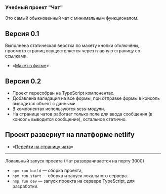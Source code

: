 ### Учебный проект "Чат"

Это самый обыкновенный чат с минимальным функционалом.

## Версия 0.1

Выполнена статическая верстка по макету кнопки отключёны, просмотр страниц осуществляется через главную страницу со ссылками.

- «[Макет в фигме](https://www.figma.com/file/VTKel1DDWSFbUJbdXuJpx8/WBW_underwold?node-id=114%3A203&t=tPSWiQ2DJmbvmmmp-1)»

## Версия 0.2

- Проект пересобран на TypeScript компонентах.
- Добавлена валидация на все формы, при отправке формы в консоль выводится объект с данными.
- В компонентах используются scss-модули.
- На странице чатов работает только поле для ввода сообщения (в консоль выводится сообщение), остальное статично.

## Проект развернут на платформе netlify

- «[Перейти на страницу чата](https://snazzy-raindrop-856542.netlify.app/)»

---

Локальный запуск проекта (Чат разворачивается на порту 3000)

- `npm run build` — сборка проекта,
- `npm run start` — сборка и запуск локального сервера.
- `nmp run dev` — запуск проекта на сервере TypeScript, для разработки.
